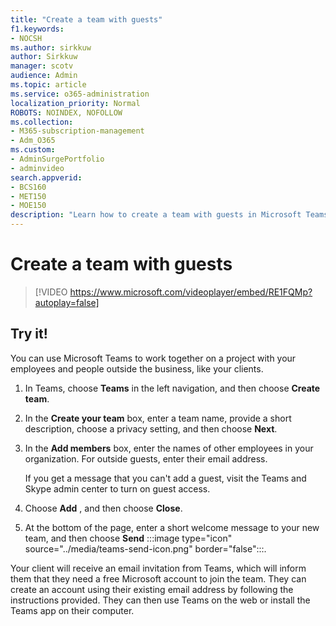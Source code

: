 ```yaml
---
title: "Create a team with guests"
f1.keywords:
- NOCSH
ms.author: sirkkuw
author: Sirkkuw
manager: scotv
audience: Admin
ms.topic: article
ms.service: o365-administration
localization_priority: Normal
ROBOTS: NOINDEX, NOFOLLOW
ms.collection: 
- M365-subscription-management 
- Adm_O365
ms.custom: 
- AdminSurgePortfolio
- adminvideo
search.appverid:
- BCS160
- MET150
- MOE150
description: "Learn how to create a team with guests in Microsoft Teams."
---
```


# Create a team with guests

> [!VIDEO https://www.microsoft.com/videoplayer/embed/RE1FQMp?autoplay=false]

## Try it!

You can use Microsoft Teams to work together on a project with your employees and people outside the business, like your clients.

1. In Teams, choose  **Teams**  in the left navigation, and then choose  **Create team**.
2. In the  **Create your team**  box, enter a team name, provide a short description, choose a privacy setting, and then choose  **Next**.
3. In the  **Add members**  box, enter the names of other employees in your organization. For outside guests, enter their email address.

    If you get a message that you can't add a guest, visit the Teams and Skype admin center to turn on guest access.

1. Choose  **Add** , and then choose  **Close**.
2. At the bottom of the page, enter a short welcome message to your new team, and then choose  **Send**   :::image type="icon" source="../media/teams-send-icon.png" border="false":::.

Your client will receive an email invitation from Teams, which will inform them that they need a free Microsoft account to join the team. They can create an account using their existing email address by following the instructions provided. They can then use Teams on the web or install the Teams app on their computer.